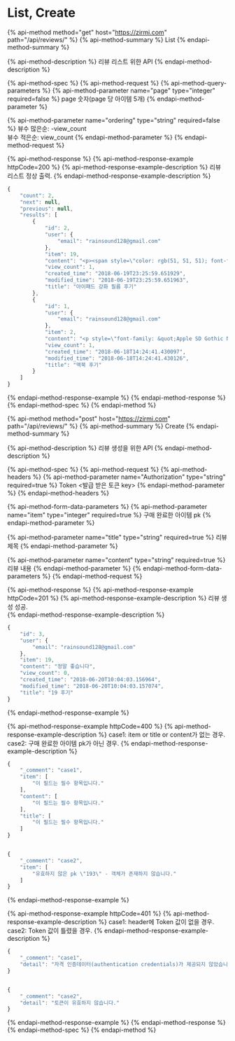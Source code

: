 # List, Create

{% api-method method="get" host="https://zirmi.com" path="/api/reviews/" %}
{% api-method-summary %}
List
{% endapi-method-summary %}

{% api-method-description %}
리뷰 리스트 위한 API
{% endapi-method-description %}

{% api-method-spec %}
{% api-method-request %}
{% api-method-query-parameters %}
{% api-method-parameter name="page" type="integer" required=false %}
page 숫자\(page 당 아이템 5개\)
{% endapi-method-parameter %}

{% api-method-parameter name="ordering" type="string" required=false %}
뷰수 많은순: -view\_count  
뷰수 적은순: view\_count
{% endapi-method-parameter %}
{% endapi-method-request %}

{% api-method-response %}
{% api-method-response-example httpCode=200 %}
{% api-method-response-example-description %}
리뷰 리스트 정상 출력.
{% endapi-method-response-example-description %}

```javascript
{
    "count": 2,
    "next": null,
    "previous": null,
    "results": [
        {
            "id": 2,
            "user": {
                "email": "rainsound128@gmail.com"
            },
            "item": 19,
            "content": "<p><span style=\"color: rgb(51, 51, 51); font-family: NanumBarunGothic, &quot;맑은 고딕&quot;, &quot;malgun gothic&quot;, AppleGothicNeoSD, &quot;Apple SD 산돌고딕 Neo&quot;, &quot;Microsoft NeoGothic&quot;, &quot;Droid sans&quot;, sans-serif; background-color: rgb(238, 238, 238); font-size: medium;\"><span style=\"font-size: x-large;\"><b>프로니까 프로답게.</b></span><br><span style=\"color: red;\">프로는 화면이 중요하다.</span>&nbsp;9.7형 아이패드 프로에 더해 12.9형 아이패드 프로는 화면이 스마트폰과 비교해서 훨씬 더 크고 넓으며 그만큼 손상될 가능성이 더 크다. ...",
            "view_count": 1,
            "created_time": "2018-06-19T23:25:59.651929",
            "modified_time": "2018-06-19T23:25:59.651963",
            "title": "아이패드 강화 필름 후기"
        },
        {
            "id": 1,
            "user": {
                "email": "rainsound128@gmail.com"
            },
            "item": 2,
            "content": "<p style=\"font-family: &quot;Apple SD Gothic Neo&quot;, &quot;Helvetica Neue&quot;, AppleGothic, &quot;맑은 고딕&quot;, 나눔고딕, 돋움; line-height: 26.35px; list-style-type: none; padding: 10px 0px; margin-bottom: 0px; text-align: justify; word-break: break-all; font-size: 17px; color: rgb(51, 51, 51);\">[IT동아 이문규 기자] 솔직히 고백하는데, 필자는 그동안 애플 맥북을 사용하는 이들을 보며, '과연 저들 중에 맥북이 진정 유용해서 쓰는 이들이 얼마나 될까?'하는 삐딱한 시선을 보냈다. ...",
            "view_count": 1,
            "created_time": "2018-06-18T14:24:41.430097",
            "modified_time": "2018-06-18T14:24:41.430126",
            "title": "맥북 후기"
        }
    ]
}
```
{% endapi-method-response-example %}
{% endapi-method-response %}
{% endapi-method-spec %}
{% endapi-method %}

{% api-method method="post" host="https://zirmi.com" path="/api/reviews/" %}
{% api-method-summary %}
Create
{% endapi-method-summary %}

{% api-method-description %}
리뷰 생성을 위한 API
{% endapi-method-description %}

{% api-method-spec %}
{% api-method-request %}
{% api-method-headers %}
{% api-method-parameter name="Authorization" type="string" required=true %}
Token &lt;발급 받은 토큰 key&gt;
{% endapi-method-parameter %}
{% endapi-method-headers %}

{% api-method-form-data-parameters %}
{% api-method-parameter name="item" type="integer" required=true %}
구매 완료한 아이템 pk
{% endapi-method-parameter %}

{% api-method-parameter name="title" type="string" required=true %}
리뷰 제목
{% endapi-method-parameter %}

{% api-method-parameter name="content" type="string" required=true %}
리뷰 내용
{% endapi-method-parameter %}
{% endapi-method-form-data-parameters %}
{% endapi-method-request %}

{% api-method-response %}
{% api-method-response-example httpCode=201 %}
{% api-method-response-example-description %}
리뷰 생성 성공.  
{% endapi-method-response-example-description %}

```javascript
{
    "id": 3,
    "user": {
        "email": "rainsound128@gmail.com"
    },
    "item": 19,
    "content": "정말 좋습니다",
    "view_count": 0,
    "created_time": "2018-06-20T10:04:03.156964",
    "modified_time": "2018-06-20T10:04:03.157074",
    "title": "19 후기"
}
```
{% endapi-method-response-example %}

{% api-method-response-example httpCode=400 %}
{% api-method-response-example-description %}
case1: item or title or content가 없는 경우.    
case2: 구매 완료한 아이템 pk가 아닌 경우.
{% endapi-method-response-example-description %}

```javascript
{
    "_comment": "case1",
    "item": [
        "이 필드는 필수 항목입니다."
    ],
    "content": [
        "이 필드는 필수 항목입니다."
    ],
    "title": [
        "이 필드는 필수 항목입니다."
    ]
}


{
    "_comment": "case2",
    "item": [
        "유효하지 않은 pk \"193\" - 객체가 존재하지 않습니다."
    ]
}
```
{% endapi-method-response-example %}

{% api-method-response-example httpCode=401 %}
{% api-method-response-example-description %}
case1: header에 Token 값이 없을 경우.   
case2: Token 값이 틀렸을 경우.
{% endapi-method-response-example-description %}

```javascript
{
    "_comment": "case1",
    "detail": "자격 인증데이터(authentication credentials)가 제공되지 않았습니다."
}


{
    "_comment": "case2",
    "detail": "토큰이 유효하지 않습니다."
}
```
{% endapi-method-response-example %}
{% endapi-method-response %}
{% endapi-method-spec %}
{% endapi-method %}

